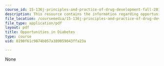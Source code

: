 ```yaml
---
course_id: 15-136j-principles-and-practice-of-drug-development-fall-2013
description: This resource contains the information regarding opportunities in diabetes.
file_location: /coursemedia/15-136j-principles-and-practice-of-drug-development-fall-2013/8190f61c9874b057a389059043ffa23a_MIT15_136JF13_Opp_Diab.pdf
file_type: application/pdf
layout: pdf
title: Opportunities in Diabetes
type: course
uid: 8190f61c9874b057a389059043ffa23a

---
```

None